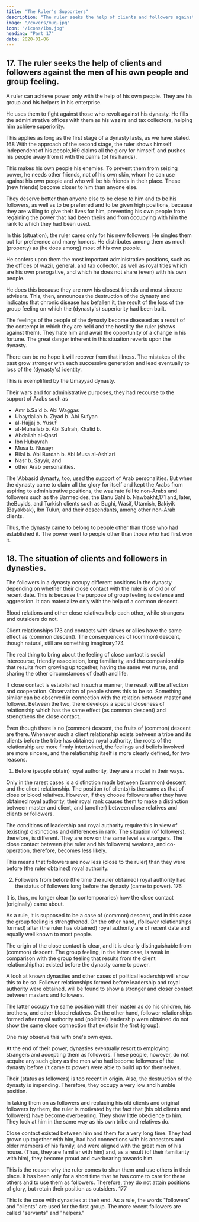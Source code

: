 ```yaml
---
title: "The Ruler's Supporters"
description: "The ruler seeks the help of clients and followers against the men of his own people and group feeling"
image: "/covers/muq.jpg"
icon: "/icons/ibn.jpg"
heading: "Part 17"
date: 2020-01-06
---
```




## 17. The ruler seeks the help of clients and followers against the men of his own people and group feeling.

A ruler can achieve power only with the help of his own people. They are his group and his helpers in his enterprise. 

He uses them to fight against those who revolt against his dynasty. He fills the administrative offices with them as his wazirs and tax collectors, helping him achieve superiority. 

<!-- They participate in the government. They share in all his other important affairs. -->

This applies as long as the first stage of a dynasty lasts, as we have stated. 168 With the approach of the second stage, the ruler shows himself independent of his people,169 claims all the glory for himself, and pushes his people away from it with the palms (of his hands). 

This makes his own people his enemies. To prevent them from seizing power, he needs other friends, not of his own skin, whom he can use against his own people and who will be his friends in their place. These (new friends) become closer to him than anyone else. 

They deserve better than anyone else to be close to him and to be his followers, as well as to be preferred and to be given high positions, because they are willing to give their lives for him, preventing his own people from regaining the power that had been theirs and from occupying with him the rank to which they had been used.

In this (situation), the ruler cares only for his new followers. He singles them out for preference and many honors. He distributes among them as much (property) as (he does among) most of his own people. 

He confers upon them the most important administrative positions, such as the offices of wazir, general, and tax collector, as well as royal titles which are his own prerogative, and which he does not share (even) with his own people. 

He does this because they are now his closest friends and most sincere advisers. This, then, announces the destruction of
the dynasty and indicates that chronic disease has befallen it, the result of the loss of the group feeling on which the (dynasty's) superiority had been built. 

The feelings of the people of the dynasty become diseased as a result of the contempt in which they
are held and the hostility the ruler (shows against them). They hate him and await
the opportunity of a change in his fortune. The great danger inherent in this situation
reverts upon the dynasty. 

There can be no hope it will recover from that illness. The mistakes of the past grow stronger with each successive generation and lead eventually to loss of the (dynasty's) identity.

This is exemplified by the Umayyad dynasty. 

Their wars and for administrative purposes, they had recourse to the support of Arabs such as 
- Amr b.Sa'd b. Abi Waggas
- Ubaydallah b. Ziyad b. Abi Sufyan
- al-Hajjaj b. Yusuf
- al-Muhallab b. Abi Sufrah, Khalid b. 
- Abdallah al-Qasri
- Ibn Hubayrah
- Musa b. Nusayr
- Bilal b. Abi Burdah b. Abi Musa al-Ash'ari
- Nasr b. Sayyir, and 
- other Arab personalities. 

The 'Abbasid dynasty, too, used the support of Arab personalities. But when the dynasty came to claim all the glory for itself and kept the Arabs from aspiring to administrative positions, the wazirate fell to non-Arabs and followers such as the Barmecides, the Banu Sahl b. Nawbakht,171 and, later, theBuyids, and Turkish clients such as Bughi, Wasif, Utamish, Bakiyik (Bayakbak), Ibn Tulun, and their descendants, among other non-Arab clients. 

Thus, the dynasty came to belong to people other than those who had established it. The power went to people other than those who had first won it.


## 18. The situation of clients and followers in dynasties.

The followers in a dynasty occupy different positions in the dynasty depending on whether their close contact with the ruler is of old or of recent date. This is because the purpose of group feeling is defense and aggression. It can materialize only with the help of a common descent. 

Blood relations and other close relatives help each other, while strangers and outsiders do not. 

Client relationships 173 and contacts with slaves or allies have the same effect as (common descent). The consequences of
(common) descent, though natural, still are something imaginary.174 

The real thing to bring about the feeling of close contact is social intercourse, friendly association, long familiarity, and the companionship that results from growing up together, having the same wet nurse, and sharing the other circumstances of death and life. 

If close contact is established in such a manner, the result will be affection and cooperation. Observation of people shows this to be so. Something similar can be observed in connection with the relation between master and follower. Between the two, there develops a special closeness of relationship which has the same effect (as common descent) and strengthens the close contact. 

Even though there is no (common) descent, the fruits of (common) descent are there. Whenever such a client relationship exists between a tribe and its clients before the tribe has obtained royal authority, the roots of the relationship are more firmly intertwined, the feelings and beliefs involved are more sincere, and the relationship itself is more clearly defined, for two reasons. 

1. Before (people obtain) royal authority, they are a model in their ways. 

Only in the rarest cases is a distinction made between (common) descent and the client relationship. The position (of clients) is the same as that of close or blood relatives. However, if they choose followers after they have obtained royal
authority, their royal rank causes them to make a distinction between master and client, and (another) between close relatives and clients or followers. 

The conditions of leadership and royal authority require this in view of (existing) distinctions and differences in rank. The situation (of followers), therefore, is different. They are now on the same level as strangers. The close contact between (the ruler and his followers) weakens, and co-operation, therefore, becomes less likely. 

This means that followers are now less (close to the ruler) than they were before (the ruler obtained) royal authority.

2. Followers from before (the time the ruler obtained) royal authority had the status of followers long before the dynasty (came to power). 176 

It is, thus, no longer clear (to contemporaries) how the close contact (originally) came about.

As a rule, it is supposed to be a case of (common) descent, and in this case the group feeling is strengthened. On the other hand, (follower relationships formed) after (the ruler has obtained) royal authority are of recent date and equally well
known to most people. 

The origin of the close contact is clear, and it is clearly distinguishable from (common) descent. The group feeling, in the latter case, is weak in comparison with the group feeling that results from the client relationshipthat existed before the dynasty came to power.

A look at known dynasties and other cases of political leadership will show this to be so. Follower relationships formed before leadership and royal authority were obtained, will be found to show a stronger and closer contact between masters and followers. 
 
The latter occupy the same position with their master as do his children, his brothers, and other blood relatives. On the other hand, follower relationships formed after royal authority and (political) leadership were obtained do not show the same close connection that exists in the first (group). 

One may observe this with one's own eyes.

At the end of their power, dynasties eventually resort to employing strangers and accepting them as followers. These people, however, do not acquire any such glory as the men who had become followers of the dynasty before (it came to power) were able to build up for themselves. 

Their (status as followers) is too recent in origin. Also, the destruction of the dynasty is impending. Therefore, they occupy
a very low and humble position. 

In taking them on as followers and replacing his old clients and original followers by them, the ruler is motivated by the fact that (his old clients and followers) have become overbearing. They show little obedience to him. They look at him in the same way as his own tribe and relatives do. 

Close contact existed between him and them for a very long time. They had grown up together with him, had had connections with his ancestors and older members of his family, and were aligned with the great men of his house. (Thus, they are familiar with him) and, as a result (of their familiarity with him), they become proud and overbearing towards him. 

This is the reason why the ruler comes to shun them and use others in their place. It has been only for a short time that he has come to care for these others and to use them as followers. Therefore, they do not attain positions of glory, but retain their position as outsiders. 177

This is the case with dynasties at their end. As a rule, the words "followers" and "clients" are used for the first group. The more recent followers are called "servants" and "helpers."


